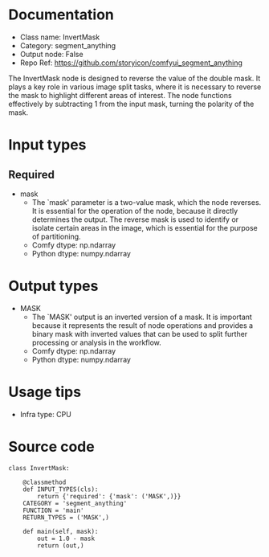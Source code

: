 # Documentation
- Class name: InvertMask
- Category: segment_anything
- Output node: False
- Repo Ref: https://github.com/storyicon/comfyui_segment_anything

The InvertMask node is designed to reverse the value of the double mask. It plays a key role in various image split tasks, where it is necessary to reverse the mask to highlight different areas of interest. The node functions effectively by subtracting 1 from the input mask, turning the polarity of the mask.

# Input types
## Required
- mask
    - The `mask' parameter is a two-value mask, which the node reverses. It is essential for the operation of the node, because it directly determines the output. The reverse mask is used to identify or isolate certain areas in the image, which is essential for the purpose of partitioning.
    - Comfy dtype: np.ndarray
    - Python dtype: numpy.ndarray

# Output types
- MASK
    - The `MASK' output is an inverted version of a mask. It is important because it represents the result of node operations and provides a binary mask with inverted values that can be used to split further processing or analysis in the workflow.
    - Comfy dtype: np.ndarray
    - Python dtype: numpy.ndarray

# Usage tips
- Infra type: CPU

# Source code
```
class InvertMask:

    @classmethod
    def INPUT_TYPES(cls):
        return {'required': {'mask': ('MASK',)}}
    CATEGORY = 'segment_anything'
    FUNCTION = 'main'
    RETURN_TYPES = ('MASK',)

    def main(self, mask):
        out = 1.0 - mask
        return (out,)
```